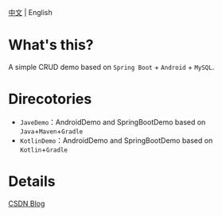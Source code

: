 [中文]() | English

# What's this?
A simple CRUD demo based on `Spring Boot` + `Android` + `MySQL`.

# Direcotories

- `JaveDemo`：AndroidDemo and SpringBootDemo based on `Java`+`Maven`+`Gradle`
- `KotlinDemo`：AndroidDemo and SpringBootDemo based on `Kotlin`+`Gradle`

# Details
[CSDN Blog](https://blog.csdn.net/qq_27525611/article/details/112996966)

